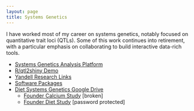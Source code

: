 ```yaml
---
layout: page
title: Systems Genetics
---
```


I have worked most of my career on systems genetics, notably focused on quantitative trait loci (QTLs). Some of this work continues into retirement, with a particular emphasis on collaborating to build interactive data-rich tools.

- [Systems Genetics Analysis Platform](https://www.stat.wisc.edu/~yandell/sysgen/)
- [R/qtl2shiny Demo](https://pages.stat.wisc.edu/~yandell/software/qtl2shiny/)
- [Yandell Research Links](https://pages.stat.wisc.edu/~yandell/home.html#Research)
- [Software Packages](software/)
- [Diet Systems Genetics Google Drive](https://drive.google.com/drive/u/1/folders/0AGugqlk2Del8Uk9PVA)
  + [Founder Calcium Study](https://connect.doit.wisc.edu/FounderCalciumStudy) [broken]
  + [Founder Diet Study](https://connect.doit.wisc.edu/FounderDietStudy) [password protected]


